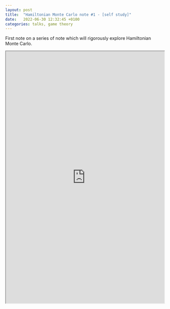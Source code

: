 ```yaml
---
layout: post
title:  "Hamiltonian Monte Carlo note #1 - [self study]"
date:   2022-06-30 12:32:45 +0100
categories: talks, game theory
---
```

First note on a series of note which will rigorously explore Hamiltonian Monte Carlo.

<iframe src="https://drive.google.com/file/d/1qJQ-m8NGETT-AUJLinx8be5DVHt6NcqQ/view?usp=sharing" width="100%" height="800" scrollbar=0 view=Fit></iframe>
